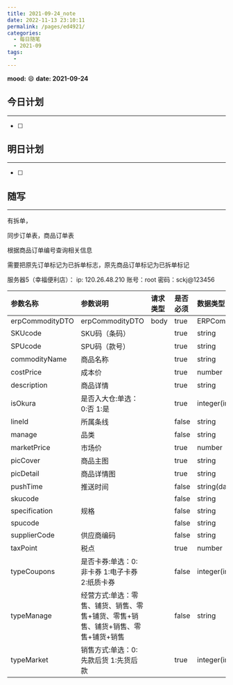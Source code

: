 ```yaml
---
title: 2021-09-24_note
date: 2022-11-13 23:10:11
permalink: /pages/ed4921/
categories:
  - 每日随笔
  - 2021-09
tags:
  - 
---
```

**mood:** :smile:  																		**date: 2021-09-24**  
## 今日计划  
------
- [ ]  
## 明日计划  
------
- [ ]  
## 随写 
------

有拆单，

同步订单表，商品订单表

根据商品订单编号查询相关信息

需要把原先订单标记为已拆单标志，原先商品订单标记为已拆单标记





服务器5（幸福便利店）：
ip: 120.26.48.210
账号：root
密码：sckj@123456





| 参数名称        | 参数说明                                                     | 请求类型 | 是否必须 | 数据类型          | schema          |
| :-------------- | :----------------------------------------------------------- | :------- | :------- | :---------------- | :-------------- |
| erpCommodityDTO | erpCommodityDTO                                              | body     | true     | ERPCommodityDTO   | ERPCommodityDTO |
| SKUcode         | SKU码（条码）                                                |          | true     | string            |                 |
| SPUcode         | SPU码（款号）                                                |          | true     | string            |                 |
| commodityName   | 商品名称                                                     |          | true     | string            |                 |
| costPrice       | 成本价                                                       |          | true     | number            |                 |
| description     | 商品详情                                                     |          | true     | string            |                 |
| isOkura         | 是否入大仓:单选：0:否 1:是                                   |          | true     | integer(int32)    |                 |
| lineId          | 所属条线                                                     |          | false    | string            |                 |
| manage          | 品类                                                         |          | false    | string            |                 |
| marketPrice     | 市场价                                                       |          | true     | number            |                 |
| picCover        | 商品主图                                                     |          | true     | string            |                 |
| picDetail       | 商品详情图                                                   |          | true     | string            |                 |
| pushTime        | 推送时间                                                     |          | false    | string(date-time) |                 |
| skucode         |                                                              |          | false    | string            |                 |
| specification   | 规格                                                         |          | false    | string            |                 |
| spucode         |                                                              |          | false    | string            |                 |
| supplierCode    | 供应商编码                                                   |          | false    | string            |                 |
| taxPoint        | 税点                                                         |          | true     | number            |                 |
| typeCoupons     | 是否卡券:单选：0:非卡券 1:电子卡券 2:纸质卡券                |          | false    | integer(int32)    |                 |
| typeManage      | 经营方式:单选：零售、铺货、销售、零售+铺货、零售+销售、铺货+销售、零售+铺货+销售 |          | false    | string            |                 |
| typeMarket      | 销售方式:单选：0:先款后货 1:先货后款                         |          | true     | integer(int32)    |                 |